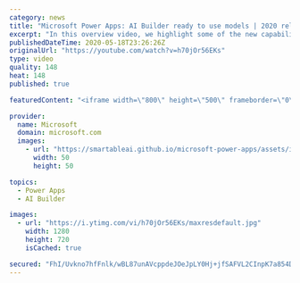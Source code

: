 ```yaml
---
category: news
title: "Microsoft Power Apps: AI Builder ready to use models | 2020 release wave 1 overview"
excerpt: "In this overview video, we highlight some of the new capabilities included in the latest update to Microsoft Power Apps, AI Builder ready to use models.     Here are the capabilities covered:   • Entity extraction helps you by identifying and extracting people, dates, places, locations, etc. from text"
publishedDateTime: 2020-05-18T23:26:26Z
originalUrl: "https://youtube.com/watch?v=h70jOr56EKs"
type: video
quality: 148
heat: 148
published: true

featuredContent: "<iframe width=\"800\" height=\"500\" frameborder=\"0\" src=\"https://www.youtube.com/embed/h70jOr56EKs\" allow=\"accelerometer; autoplay; encrypted-media; gyroscope; picture-in-picture\" allowfullscreen></iframe>"

provider:
  name: Microsoft
  domain: microsoft.com
  images:
    - url: "https://smartableai.github.io/microsoft-power-apps/assets/images/organizations/microsoft.com-50x50.jpg"
      width: 50
      height: 50

topics:
  - Power Apps
  - AI Builder

images:
  - url: "https://i.ytimg.com/vi/h70jOr56EKs/maxresdefault.jpg"
    width: 1280
    height: 720
    isCached: true

secured: "FhI/Uvkno7hfFnlk/wBL87unAVcppdeJOeJpLY0Hj+jfSAFVL2CInpK7a854DON+lvdLyFvjeYbbzeS3GsBz+Ny8jdnh+GYKjSD8iVTUN1QscO4q4aLjqBGaP0N1H3waRhHSzKUrI8NsyfniPE/auoQcMs3VxVbzCYW3uZ1nyfaoqNVylydKDUfC+cjWjvjvv2MHu65qfJ1kvALjOjWaO+hytnq0x5sxZ83D1Gn6HupWV02E6lw9YDciW90tkUE4yRUsBxBrfDXItlZc3m2FCCPTsb9SJPiSHR+Hd0zO9HIowrwWSJWVVvMD1fk5Mv3eaBYjpIuS5vIzVIp4QaU5V8iyFe3ABwE9nfBzQjXqohb4T2TOzypgjPuR+z58JKgrqANj9YcsvUm7tfprpWx+jmGfwq88hcM1W/iWoi4hFy6Mjnt1UKFTKySUTbF3qyYn;v/2UB7Mpz84HcDN5FQbY0A=="
---
```


